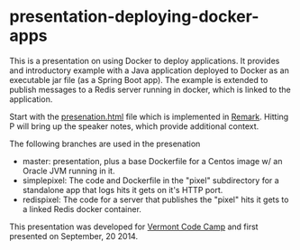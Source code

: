 presentation-deploying-docker-apps
==================================

This is a presentation on using Docker to deploy applications. 
It provides and introductory example with a Java application deployed to Docker as an executable jar file (as a Spring Boot app).
The example is extended to publish messages to a Redis server running in docker, which is linked to the application.

Start with the [presenation.html](presentation.html) file which is implemented in [Remark](https://github.com/gnab/remark).
Hitting P will bring up the speaker notes, which provide additional context.

The following branches are used in the presenation
* master: presentation, plus a base Dockerfile for a Centos image w/ an Oracle JVM running in it.
* simplepixel: The code and Dockerfile in the "pixel" subdirectory for a standalone app that logs hits it gets on it's HTTP port.
* redispixel: The code for a server that publishes the "pixel" hits it gets to a linked Redis docker container.

This presentation was developed for [Vermont Code Camp](http://vtcodecamp.org/) and first presented on September, 20 2014.
